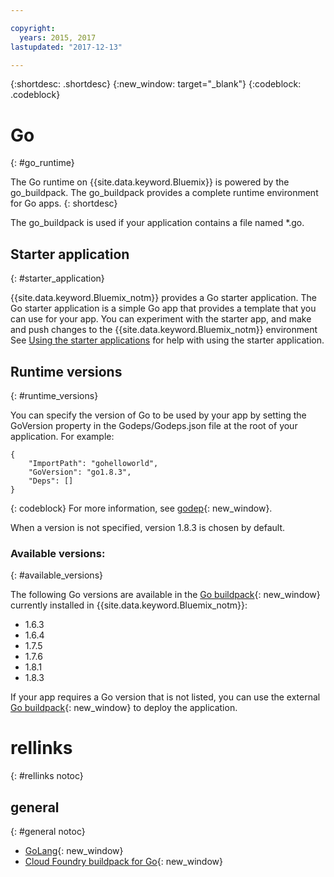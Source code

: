 ```yaml
---

copyright:
  years: 2015, 2017
lastupdated: "2017-12-13"

---
```


{:shortdesc: .shortdesc}
{:new_window: target="_blank"}
{:codeblock: .codeblock}


# Go
{: #go_runtime}

The Go runtime on {{site.data.keyword.Bluemix}} is powered by the go_buildpack.
The go_buildpack provides a complete runtime environment for Go
apps.
{: shortdesc}

The go_buildpack is used if your application contains a file named *.go.

## Starter application
{: #starter_application}

{{site.data.keyword.Bluemix_notm}} provides a Go starter application.  The Go starter application is a simple Go app that provides a template that you can use for your app. You can experiment with the starter app, and make and push changes to the {{site.data.keyword.Bluemix_notm}} environment  See [Using the starter applications](/docs/cfapps/starter_app_usage.html) for help with using the starter application.

## Runtime versions
{: #runtime_versions}

You can specify the version of Go to be used by your app by setting the GoVersion property in the Godeps/Godeps.json file at the root of your application. For example:

```
{
	"ImportPath": "gohelloworld",
	"GoVersion": "go1.8.3",
	"Deps": []
}
```
{: codeblock}
For more information, see [godep](https://github.com/tools/godep){: new_window}.

When a version is not specified, version 1.8.3 is chosen by default.

### Available versions:
{: #available_versions}

The following Go versions are available in the
[Go buildpack](https://github.com/cloudfoundry/go-buildpack/releases/tag/v1.8.6){: new_window}
currently installed in {{site.data.keyword.Bluemix_notm}}:

* 1.6.3
* 1.6.4
* 1.7.5
* 1.7.6
* 1.8.1
* 1.8.3

If your app requires a Go version that is not listed,
you can use the external
[Go buildpack](https://github.com/cloudfoundry/go-buildpack.git){: new_window} to
deploy the application.

# rellinks
{: #rellinks notoc}
## general
{: #general notoc}

* [GoLang](http://golang.org/){: new_window}
* [Cloud Foundry buildpack for Go](https://github.com/cloudfoundry/go-buildpack){: new_window}
